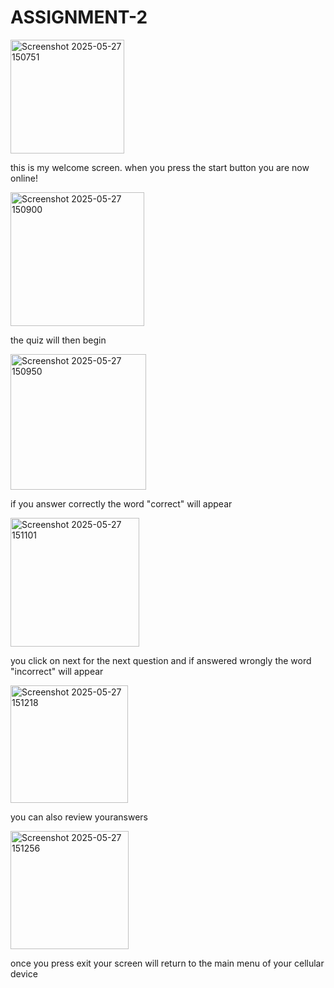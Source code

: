 # ASSIGNMENT-2

<img width="182" alt="Screenshot 2025-05-27 150751" src="https://github.com/user-attachments/assets/c9ed5275-a5c7-4a5f-b414-366d9effd422" />


this is my welcome screen. when you press the start button you are now online!


<img width="214" alt="Screenshot 2025-05-27 150900" src="https://github.com/user-attachments/assets/99a4f686-b5e7-4d7e-82cb-7df3dd110c30" />


the quiz will then begin


<img width="217" alt="Screenshot 2025-05-27 150950" src="https://github.com/user-attachments/assets/75e45dd9-ed77-4a92-8c3d-5c5c49f12e83" />


if you answer correctly the word "correct" will appear 


<img width="206" alt="Screenshot 2025-05-27 151101" src="https://github.com/user-attachments/assets/fc8520a1-61c6-43cc-9429-8474c1a95804" />


you click on next for the next question and if answered wrongly the word "incorrect" will appear


<img width="188" alt="Screenshot 2025-05-27 151218" src="https://github.com/user-attachments/assets/56f392a1-fe31-4b53-8ba0-f2dcc6cc4d6e" />


you can also review youranswers 


<img width="189" alt="Screenshot 2025-05-27 151256" src="https://github.com/user-attachments/assets/c03bb421-551e-4394-bd4a-8aaa882189a9" />


once you press exit your screen will return to the main menu of your cellular device

